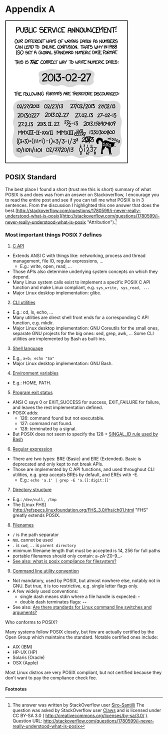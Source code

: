 # Appendix A
![*"ISO 8601 was published on 06/05/88 and most recently amended on 12/01/04."*](images/Chapter-Header/iso_8601-2.png "Standard Formats")

## POSIX Standard 

The best place I found a short (trust me this is short) summary of what POSIX is and does was from an answer on Stackoverflow, I encourage you to read the entire post and see if you can tell me what POSIX is in 3 sentences.  From the discussion I highlighted this one answer that does the best.[http://stackoverflow.com/questions/1780599/i-never-really-understood-what-is-posix](http://stackoverflow.com/questions/1780599/i-never-really-understood-what-is-posix "Attribution").[^48]

### Most important things POSIX 7 defines

1) [C API](http://pubs.opengroup.org/onlinepubs/9699919799/functions/contents.html "C API")

  * Extends ANSI C with things like: networking, process and thread management, file IO, regular expressions, ...
    + E.g.: write, open, read, ...
  * Those APIs also determine underlying system concepts on which they depend.
  * Many Linux system calls exist to implement a specific POSIX C API function and make Linux compliant, e.g. ```sys_write, sys_read, ...```
  * Major Linux desktop implementation: glibc.

2)  [CLI utilities](http://pubs.opengroup.org/onlinepubs/9699919799/utilities/contents.html "CLI utilities")

  * E.g.: cd, ls, echo, ...
  * Many utilities are direct shell front ends for a corresponding C API function, e.g. mkdir.
  * Major Linux desktop implementation: GNU Coreutils for the small ones, separate GNU projects for the big ones: sed, grep, awk, ... Some CLI utilities are implemented by Bash as built-ins.

3) [Shell language](http://pubs.opengroup.org/onlinepubs/9699919799/utilities/V3_chap02.html#tag_18 "Shell language")

  * E.g., ```a=b; echo "$a"```
  * Major Linux desktop implementation: GNU Bash.

4) [Environment variables](http://pubs.opengroup.org/onlinepubs/9699919799/basedefs/V1_chap08.html#tag_08 "Environment Variables")

  * E.g.: HOME, PATH.

5) [Program exit status](http://pubs.opengroup.org/onlinepubs/9699919799/utilities/V3_chap02.html#tag_18_08 "Program Exit Status")

  * ANSI C says 0 or EXIT_SUCCESS for success, EXIT_FAILURE for failure, and leaves the rest implementation defined.
  * POSIX adds:
    + 126: command found but not executable.
    + 127: command not found.
    + 128: terminated by a signal.
  * But POSIX does not seem to specify the 128 + [SINGAL_ID rule used by Bash](http://unix.stackexchange.com/questions/99112/default-exit-code-when-process-is-terminated)

6) [Regular expression](http://pubs.opengroup.org/onlinepubs/9699919799/basedefs/V1_chap09.html#tag_09 "Regular Expressions")

  * There are two types: BRE (Basic) and ERE (Extended). Basic is deprecated and only kept to not break APIs.
  * Those are implemented by C API functions, and used throughout CLI utilities, e.g. grep accepts BREs by default, and EREs with -E.
    + E.g.: ```echo 'a.1' | grep -E 'a.[[:digit:]]'```

7) [Directory structure](http://pubs.opengroup.org/onlinepubs/9699919799/basedefs/V1_chap10.html#tag_10 "Directory Structure")

  * E.g.: ```/dev/null, /tmp```
  * The [Linux FHS](http://refspecs.linuxfoundation.org/FHS_3.0/fhs/ch01.html "FHS" greatly extends POSIX.

8) [Filenames](http://pubs.opengroup.org/onlinepubs/9699919799/basedefs/V1_chap03.html#tag_03_267 "Filenames")
  * ```/``` is the path separator
  * ```NUL``` cannot be used
  * ```.``` is ```cwd```, ```..``` is  ```parent directory```
  * minimum filename length that must be accepted is 14, 256 for full paths
  * portable filenames should only contain: a-zA-Z0-9._-
  * [See also: what is posix compliance for filesystem?](http://stackoverflow.com/questions/18550253/what-is-posix-compliance-for-filesystem)

9) [Command line utility convention](http://pubs.opengroup.org/onlinepubs/9699919799/basedefs/V1_chap12.html "Utility Convention")

  * Not mandatory, used by POSIX, but almost nowhere else, notably not in GNU. But true, it is too restrictive, e.g. single letter flags only.
  * A few widely used conventions:
    + single dash means stdin where a file handle is expected: __-__ 
    + double dash terminates flags:  __--__ 
  * See also: [Are there standards for Linux command line switches and arguments?](http://stackoverflow.com/questions/8957222/are-there-standards-for-linux-command-line-switches-and-arguments)

Who conforms to POSIX?

Many systems follow POSIX closely, but few are actually certified by the Open Group which maintains the standard. Notable certified ones include:

  * AIX (IBM)
  * HP-UX (HP)
  * Solaris (Oracle)
  * OSX (Apple)
  
Most Linux distros are very POSIX compliant, but not certified because they don't want to pay the compliance check fee.

#### Footnotes

[^48]: The answer was written by StackOverflow user [Siro-Santilli](http://stackoverflow.com/users/895245/ciro-santilli-%e5%85%ad%e5%9b%9b%e4%ba%8b%e4%bb%b6-%e6%b3%95%e8%bd%ae%e5%8a%9f-%e7%ba%b3%e7%b1%b3%e6%af%94%e4%ba%9a-%e5%a8%81%e8%a7%86) 
    The question was asked by StackOverflow user [Claws](http://stackoverflow.com/users/193653/claws)
    and is licensed under CC BY-SA 3.0 ( http://creativecommons.org/licenses/by-sa/3.0/ ).
    Question URL: http://stackoverflow.com/questions/1780599/i-never-really-understood-what-is-posix
